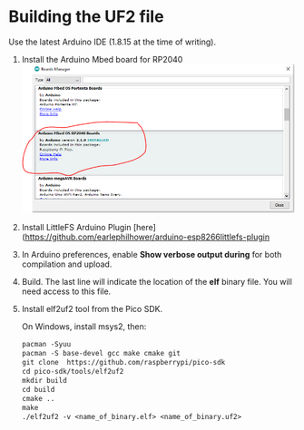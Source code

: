 # Building the UF2 file

Use the latest Arduino IDE (1.8.15 at the time of writing).

1. Install the Arduino Mbed board for RP2040 
   ![Mbed Arduino](https://raw.githubusercontent.com/microcontrollersig/brian-led-matrix-petrol-signs/main/images/mbedarduino.png)
2. Install LittleFS Arduino Plugin [here](https://github.com/earlephilhower/arduino-esp8266littlefs-plugin
3. In Arduino preferences, enable **Show verbose output during** for both compilation and upload.
4. Build. The last line will indicate the location of the **elf** binary file. You will need access to this file.
5. Install elf2uf2 tool from the Pico SDK.

   On Windows, install msys2, then:
   ```shell
   pacman -Syuu
   pacman -S base-devel gcc make cmake git
   git clone  https://github.com/raspberrypi/pico-sdk
   cd pico-sdk/tools/elf2uf2
   mkdir build
   cd build
   cmake ..
   make
   ./elf2uf2 -v <name_of_binary.elf> <name_of_binary.uf2>
   ```

